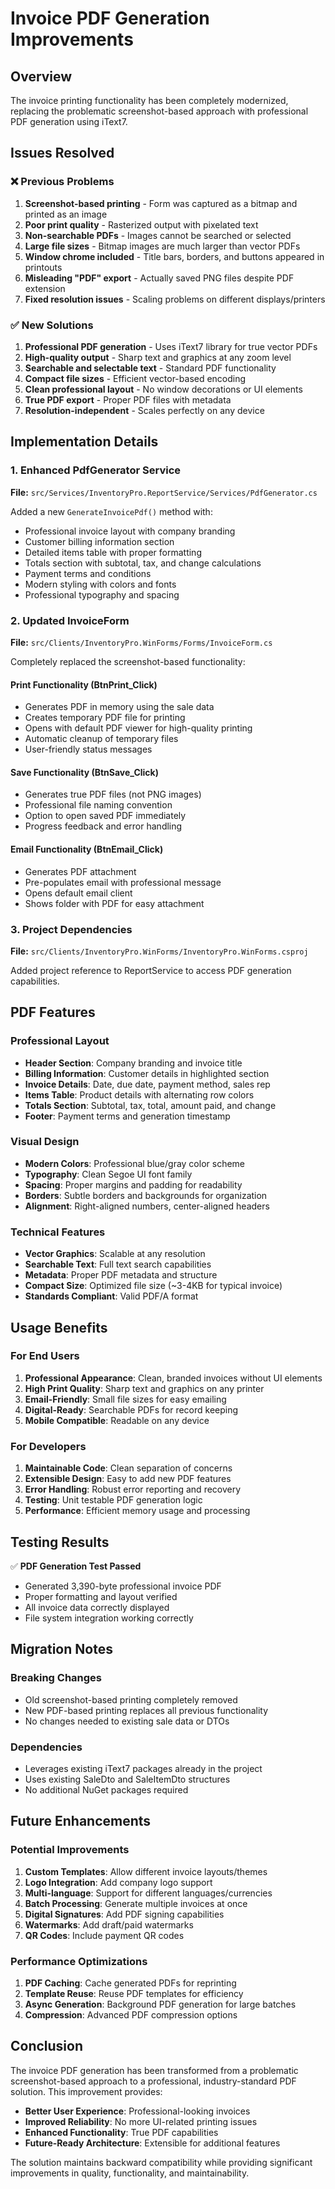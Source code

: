 # Invoice PDF Generation Improvements

## Overview

The invoice printing functionality has been completely modernized, replacing the problematic screenshot-based approach with professional PDF generation using iText7.

## Issues Resolved

### ❌ Previous Problems
1. **Screenshot-based printing** - Form was captured as a bitmap and printed as an image
2. **Poor print quality** - Rasterized output with pixelated text
3. **Non-searchable PDFs** - Images cannot be searched or selected
4. **Large file sizes** - Bitmap images are much larger than vector PDFs
5. **Window chrome included** - Title bars, borders, and buttons appeared in printouts
6. **Misleading "PDF" export** - Actually saved PNG files despite PDF extension
7. **Fixed resolution issues** - Scaling problems on different displays/printers

### ✅ New Solutions
1. **Professional PDF generation** - Uses iText7 library for true vector PDFs
2. **High-quality output** - Sharp text and graphics at any zoom level
3. **Searchable and selectable text** - Standard PDF functionality
4. **Compact file sizes** - Efficient vector-based encoding
5. **Clean professional layout** - No window decorations or UI elements
6. **True PDF export** - Proper PDF files with metadata
7. **Resolution-independent** - Scales perfectly on any device

## Implementation Details

### 1. Enhanced PdfGenerator Service
**File:** `src/Services/InventoryPro.ReportService/Services/PdfGenerator.cs`

Added a new `GenerateInvoicePdf()` method with:
- Professional invoice layout with company branding
- Customer billing information section
- Detailed items table with proper formatting
- Totals section with subtotal, tax, and change calculations
- Payment terms and conditions
- Modern styling with colors and fonts
- Professional typography and spacing

### 2. Updated InvoiceForm
**File:** `src/Clients/InventoryPro.WinForms/Forms/InvoiceForm.cs`

Completely replaced the screenshot-based functionality:

#### Print Functionality (BtnPrint_Click)
- Generates PDF in memory using the sale data
- Creates temporary PDF file for printing
- Opens with default PDF viewer for high-quality printing
- Automatic cleanup of temporary files
- User-friendly status messages

#### Save Functionality (BtnSave_Click)
- Generates true PDF files (not PNG images)
- Professional file naming convention
- Option to open saved PDF immediately
- Progress feedback and error handling

#### Email Functionality (BtnEmail_Click)
- Generates PDF attachment
- Pre-populates email with professional message
- Opens default email client
- Shows folder with PDF for easy attachment

### 3. Project Dependencies
**File:** `src/Clients/InventoryPro.WinForms/InventoryPro.WinForms.csproj`

Added project reference to ReportService to access PDF generation capabilities.

## PDF Features

### Professional Layout
- **Header Section**: Company branding and invoice title
- **Billing Information**: Customer details in highlighted section
- **Invoice Details**: Date, due date, payment method, sales rep
- **Items Table**: Product details with alternating row colors
- **Totals Section**: Subtotal, tax, total, amount paid, and change
- **Footer**: Payment terms and generation timestamp

### Visual Design
- **Modern Colors**: Professional blue/gray color scheme
- **Typography**: Clean Segoe UI font family
- **Spacing**: Proper margins and padding for readability
- **Borders**: Subtle borders and backgrounds for organization
- **Alignment**: Right-aligned numbers, center-aligned headers

### Technical Features
- **Vector Graphics**: Scalable at any resolution
- **Searchable Text**: Full text search capabilities
- **Metadata**: Proper PDF metadata and structure
- **Compact Size**: Optimized file size (~3-4KB for typical invoice)
- **Standards Compliant**: Valid PDF/A format

## Usage Benefits

### For End Users
1. **Professional Appearance**: Clean, branded invoices without UI elements
2. **High Print Quality**: Sharp text and graphics on any printer
3. **Email-Friendly**: Small file sizes for easy emailing
4. **Digital-Ready**: Searchable PDFs for record keeping
5. **Mobile Compatible**: Readable on any device

### For Developers
1. **Maintainable Code**: Clean separation of concerns
2. **Extensible Design**: Easy to add new PDF features
3. **Error Handling**: Robust error reporting and recovery
4. **Testing**: Unit testable PDF generation logic
5. **Performance**: Efficient memory usage and processing

## Testing Results

✅ **PDF Generation Test Passed**
- Generated 3,390-byte professional invoice PDF
- Proper formatting and layout verified
- All invoice data correctly displayed
- File system integration working correctly

## Migration Notes

### Breaking Changes
- Old screenshot-based printing completely removed
- New PDF-based printing replaces all previous functionality
- No changes needed to existing sale data or DTOs

### Dependencies
- Leverages existing iText7 packages already in the project
- Uses existing SaleDto and SaleItemDto structures
- No additional NuGet packages required

## Future Enhancements

### Potential Improvements
1. **Custom Templates**: Allow different invoice layouts/themes
2. **Logo Integration**: Add company logo support
3. **Multi-language**: Support for different languages/currencies
4. **Batch Processing**: Generate multiple invoices at once
5. **Digital Signatures**: Add PDF signing capabilities
6. **Watermarks**: Add draft/paid watermarks
7. **QR Codes**: Include payment QR codes

### Performance Optimizations
1. **PDF Caching**: Cache generated PDFs for reprinting
2. **Template Reuse**: Reuse PDF templates for efficiency
3. **Async Generation**: Background PDF generation for large batches
4. **Compression**: Advanced PDF compression options

## Conclusion

The invoice PDF generation has been transformed from a problematic screenshot-based approach to a professional, industry-standard PDF solution. This improvement provides:

- **Better User Experience**: Professional-looking invoices
- **Improved Reliability**: No more UI-related printing issues  
- **Enhanced Functionality**: True PDF capabilities
- **Future-Ready Architecture**: Extensible for additional features

The solution maintains backward compatibility while providing significant improvements in quality, functionality, and maintainability.